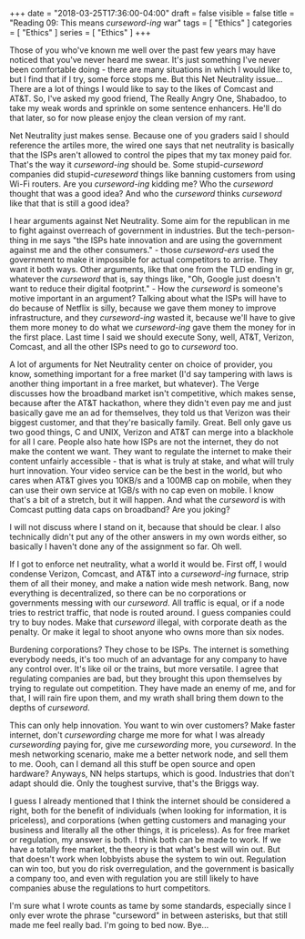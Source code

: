 +++
date = "2018-03-25T17:36:00-04:00"
draft = false
visible = false
title = "Reading 09: This means *curseword-ing* war"
tags = [ "Ethics" ]
categories = [ "Ethics" ]
series = [ "Ethics" ]
+++

Those of you who've known me well over the past few years may have noticed that you've never heard me swear.
It's just something I've never been comfortable doing - there are many situations in which I would like to, but
I find that if I try, some force stops me. But this Net Neutrality issue... There are a lot of things
I would like to say to the likes of Comcast and AT&T. So, I've asked my good friend, The Really Angry One,
Shabadoo, to take my weak words and sprinkle on some sentence enhancers. He'll do that later, so for now
please enjoy the clean version of my rant.

Net Neutrality just makes sense. Because one of you graders said I should reference the artiles more, the
wired one says that net neutrality is basically that the ISPs aren't allowed to control the pipes that
my tax money paid for. That's the way it *curseword-ing* should be. Some stupid-*curseword* companies did
stupid-*cureseword* things like banning customers from using Wi-Fi routers. Are you *curseword-ing* kidding
me? Who the *curseword* thought that was a good idea? And who the *curseword* thinks *curseword* like that 
that is still a good idea? 

I hear arguments against Net Neutrality. Some aim for the republican in me to fight against overreach of
government in industries. But the tech-person-thing in me says "the ISPs hate innovation and are using
the government against me and the other consumers." - those *curseword-ers* used the government to make
it impossible for actual competitors to arrise. They want it both ways. Other arguments, like that one from
the TLD ending in gr, whatever the *curseword* that is, say things like, "Oh, Google just doesn't want to
reduce their digital footprint." - How the *curseword* is someone's motive important in an argument? Talking
about what the ISPs will have to do because of Netflix is silly, because we gave them money to improve
infrastructure, and they *curseword-ing* wasted it, because we'll have to give them more money to
do what we *curseword-ing* gave them the money for in the first place. Last time I said we should
execute Sony, well, AT&T, Verizon, Comcast, and all the other ISPs need to go to *curseword* too.

A lot of arguments for Net Neutrality center on choice of provider, you know, something important for a free
market (I'd say tampering with laws is another thing important in a free market, but whatever). The Verge
discusses how the broadband market isn't competitive, which makes sense, because after the AT&T hackathon,
where they didn't even pay me and just basically gave me an ad for themselves, they told us that Verizon
was their biggest customer, and that they're basically family. Great. Bell only gave us two good things, C and
UNIX, Verizon and AT&T can merge into a blackhole for all I care. People also hate how ISPs are not the
internet, they do not make the content we want. They want to regulate the internet to make their content
unfairly accessible - that is what is truly at stake, and what will truly hurt innovation. Your video service
can be the best in the world, but who cares when AT&T gives you 10KB/s and a 100MB cap on mobile, when they
can use their own service at 1GB/s with no cap even on mobile. I know that's a bit of a stretch, but it will
happen. And what the *curseword* is with Comcast putting data caps on broadband? Are you joking?

I will not discuss where I stand on it, because that should be clear. I also technically didn't put
any of the other answers in my own words either, so basically I haven't done any of the assignment so far.
Oh well.

If I got to enforce net neutrality, what a world it would be. First off, I would condense Verizon, Comcast,
and AT&T into a *curseword-ing* furnace, strip them of all their money, and make a nation wide mesh network.
Bang, now everything is decentralized, so there can be no corporations or governments messing with our
*curseword*. All traffic is equal, or if a node tries to restrict traffic, that node is routed around.
I guess companies could try to buy nodes. Make that *curseword* illegal, with corporate death as the
penalty. Or make it legal to shoot anyone who owns more than six nodes.

Burdening corporations? They chose to be ISPs. The internet is something everybody needs, it's too much
of an advantage for any company to have any control over. It's like oil or the trains, but more versatile.
I agree that regulating companies are bad, but they brought this upon themselves by trying to regulate
out competition. They have made an enemy of me, and for that, I will rain fire upon them, and my wrath
shall bring them down to the depths of *curseword*. 

This can only help innovation. You want to win over customers? Make faster internet, don't *cursewording* charge
me more for what I was already *cursewording* paying for, give me *cursewording* more, you *curseword*. In the
mesh networking scenario, make me a better network node, and sell them to me. Oooh, can I demand all this stuff
be open source and open hardware? Anyways, NN helps startups, which is good. Industries that don't
adapt should die. Only the toughest survive, that's the Briggs way.

I guess I already mentioned that I think the internet should be considered a right, both for the benefit
of individuals (when looking for information, it is priceless), and corporations (when getting customers
and managing your business and literally all the other things, it is priceless). As for free market
or regulation, my answer is both. I think both can be made to work. If we have a totally free market, the
theory is that what's best will win out. But that doesn't work when lobbyists abuse the system to win out.
Regulation can win too, but you do risk overregulation, and the government is basically a company too, and even
with regulation you are still likely to have companies abuse the regulations to hurt competitors.

I'm sure what I wrote counts as tame by some standards, especially since I only ever wrote the phrase "curseword"
in between asterisks, but that still made me feel really bad. I'm going to bed now. Bye...
